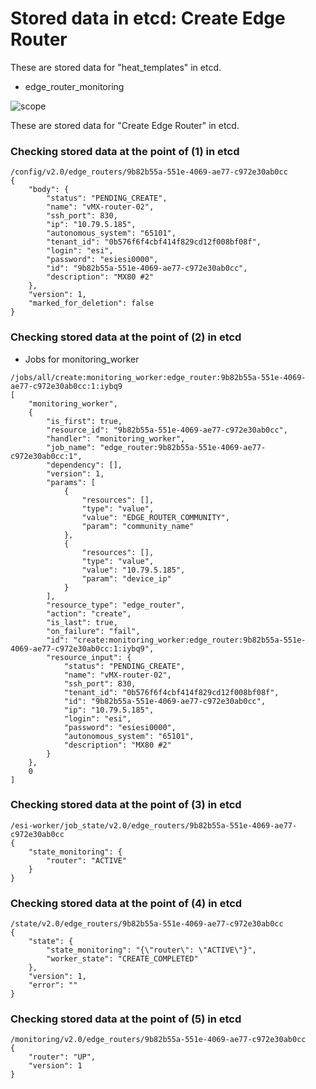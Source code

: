# Stored data in etcd: Create Edge Router

These are stored data for "heat_templates" in etcd.

* edge_router_monitoring

![scope](../../images/esi_interface.010.png)

These are stored data for "Create Edge Router" in etcd.

### Checking stored data at the point of (1) in etcd

```
/config/v2.0/edge_routers/9b82b55a-551e-4069-ae77-c972e30ab0cc
{
    "body": {
        "status": "PENDING_CREATE", 
        "name": "vMX-router-02", 
        "ssh_port": 830, 
        "ip": "10.79.5.185", 
        "autonomous_system": "65101", 
        "tenant_id": "0b576f6f4cbf414f829cd12f008bf08f", 
        "login": "esi", 
        "password": "esiesi0000", 
        "id": "9b82b55a-551e-4069-ae77-c972e30ab0cc", 
        "description": "MX80 #2"
    }, 
    "version": 1, 
    "marked_for_deletion": false
}
```

### Checking stored data at the point of (2) in etcd

* Jobs for monitoring_worker
```
/jobs/all/create:monitoring_worker:edge_router:9b82b55a-551e-4069-ae77-c972e30ab0cc:1:iybq9
[
    "monitoring_worker", 
    {
        "is_first": true, 
        "resource_id": "9b82b55a-551e-4069-ae77-c972e30ab0cc", 
        "handler": "monitoring_worker", 
        "job_name": "edge_router:9b82b55a-551e-4069-ae77-c972e30ab0cc:1", 
        "dependency": [], 
        "version": 1, 
        "params": [
            {
                "resources": [], 
                "type": "value", 
                "value": "EDGE_ROUTER_COMMUNITY", 
                "param": "community_name"
            }, 
            {
                "resources": [], 
                "type": "value", 
                "value": "10.79.5.185", 
                "param": "device_ip"
            }
        ], 
        "resource_type": "edge_router", 
        "action": "create", 
        "is_last": true, 
        "on_failure": "fail", 
        "id": "create:monitoring_worker:edge_router:9b82b55a-551e-4069-ae77-c972e30ab0cc:1:iybq9", 
        "resource_input": {
            "status": "PENDING_CREATE", 
            "name": "vMX-router-02", 
            "ssh_port": 830, 
            "tenant_id": "0b576f6f4cbf414f829cd12f008bf08f", 
            "id": "9b82b55a-551e-4069-ae77-c972e30ab0cc", 
            "ip": "10.79.5.185", 
            "login": "esi", 
            "password": "esiesi0000", 
            "autonomous_system": "65101", 
            "description": "MX80 #2"
        }
    }, 
    0
]
```

### Checking stored data at the point of (3) in etcd

```
/esi-worker/job_state/v2.0/edge_routers/9b82b55a-551e-4069-ae77-c972e30ab0cc
{
    "state_monitoring": {
        "router": "ACTIVE"
    }
}
```

### Checking stored data at the point of (4) in etcd

```
/state/v2.0/edge_routers/9b82b55a-551e-4069-ae77-c972e30ab0cc
{
    "state": {
        "state_monitoring": "{\"router\": \"ACTIVE\"}", 
        "worker_state": "CREATE_COMPLETED"
    }, 
    "version": 1, 
    "error": ""
}
```

### Checking stored data at the point of (5) in etcd

```
/monitoring/v2.0/edge_routers/9b82b55a-551e-4069-ae77-c972e30ab0cc
{
    "router": "UP", 
    "version": 1
}
```
